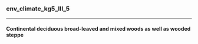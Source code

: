 ### env_climate_kg5_III_5



------
#### Continental deciduous broad-leaved and mixed woods as well as wooded steppe